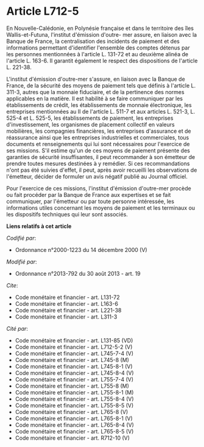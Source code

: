# Article L712-5

En Nouvelle-Calédonie, en Polynésie française et dans le territoire des îles Wallis-et-Futuna, l'institut d'émission d'outre-
mer assure, en liaison avec la Banque de France, la centralisation des incidents de paiement et des informations permettant
d'identifier l'ensemble des comptes détenus par les personnes mentionnées à l'article L. 131-72 et au deuxième alinéa de
l'article L. 163-6. Il garantit également le respect des dispositions de l'article L. 221-38.

L'institut d'émission d'outre-mer s'assure, en liaison avec la Banque de France, de la sécurité des moyens de paiement tels
que définis à l'article L. 311-3, autres que la monnaie fiduciaire, et de la pertinence des normes applicables en la matière.
Il est habilité à se faire communiquer par les établissements de crédit, les établissements de monnaie électronique, les
entreprises mentionnées au II de l'article L. 511-7 et aux articles L. 521-3, L. 525-4 et L. 525-5, les établissements de
paiement, les entreprises d'investissement, les organismes de placement collectif en valeurs mobilières, les compagnies
financières, les entreprises d'assurance et de réassurance ainsi que les entreprises industrielles et commerciales, tous
documents et renseignements qui lui sont nécessaires pour l'exercice de ses missions. S'il estime qu'un de ces moyens de
paiement présente des garanties de sécurité insuffisantes, il peut recommander à son émetteur de prendre toutes mesures
destinées à y remédier. Si ces recommandations n'ont pas été suivies d'effet, il peut, après avoir recueilli les observations
de l'émetteur, décider de formuler un avis négatif publié au Journal officiel. 

Pour l'exercice de ces missions, l'institut d'émission d'outre-mer procède ou fait procéder par la Banque de France aux
expertises et se fait communiquer, par l'émetteur ou par toute personne intéressée, les informations utiles concernant les
moyens de paiement et les terminaux ou les dispositifs techniques qui leur sont associés.

**Liens relatifs à cet article**

_Codifié par_:

  - Ordonnance n°2000-1223 du 14 décembre 2000 (V)

_Modifié par_:

  - Ordonnance n°2013-792 du 30 août 2013 - art. 19

_Cite_:

  - Code monétaire et financier - art. L131-72
  - Code monétaire et financier - art. L163-6
  - Code monétaire et financier - art. L221-38
  - Code monétaire et financier - art. L311-3

_Cité par_:

  - Code monétaire et financier - art. L131-85 (VD)
  - Code monétaire et financier - art. L712-5-2 (V)
  - Code monétaire et financier - art. L745-7-4 (V)
  - Code monétaire et financier - art. L745-8 (M)
  - Code monétaire et financier - art. L745-8-1 (V)
  - Code monétaire et financier - art. L745-8-4 (V)
  - Code monétaire et financier - art. L755-7-4 (V)
  - Code monétaire et financier - art. L755-8 (M)
  - Code monétaire et financier - art. L755-8-1 (M)
  - Code monétaire et financier - art. L755-8-4 (V)
  - Code monétaire et financier - art. L755-8-5 (V)
  - Code monétaire et financier - art. L765-8 (V)
  - Code monétaire et financier - art. L765-8-1 (V)
  - Code monétaire et financier - art. L765-8-4 (V)
  - Code monétaire et financier - art. L765-8-5 (V)
  - Code monétaire et financier - art. R712-10 (V)
